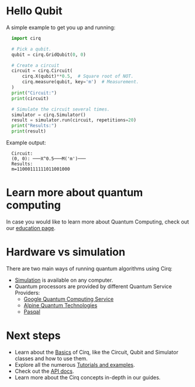 # Hello Qubit

A simple example to get you up and running:

```python
  import cirq

  # Pick a qubit.
  qubit = cirq.GridQubit(0, 0)

  # Create a circuit
  circuit = cirq.Circuit(
      cirq.X(qubit)**0.5,  # Square root of NOT.
      cirq.measure(qubit, key='m')  # Measurement.
  )
  print("Circuit:")
  print(circuit)

  # Simulate the circuit several times.
  simulator = cirq.Simulator()
  result = simulator.run(circuit, repetitions=20)
  print("Results:")
  print(result)
```

Example output:

```
  Circuit:
  (0, 0): ───X^0.5───M('m')───
  Results:
  m=11000111111011001000
```

# Learn more about quantum computing

In case you would like to learn more about Quantum Computing, check out our [education page](/education). 

# Hardware vs simulation

There are two main ways of running quantum algorithms using Cirq:
 - [Simulation](simulation.ipynb) is available on any computer.
 - Quantum processors are provided by different Quantum Service Providers: 
    - [Google Quantum Computing Service](tutorials/google/start.ipynb)
    - [Alpine Quantum Technologies](tutorials/aqt/getting_started.ipynb)
    - [Pasqal](tutorials/pasqal/getting_started.ipynb) 

# Next steps

- Learn about the [Basics](tutorials/basics.ipynb) of Cirq, like the Circuit, Qubit and Simulator classes and how to use them.
- Explore all the numerous [Tutorials and examples](tutorials).
- Check out the [API docs](/reference/python/cirq).
- Learn more about the Cirq concepts in-depth in our guides.